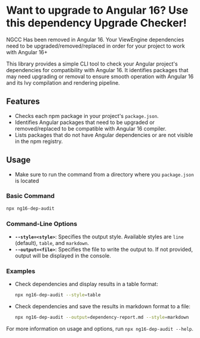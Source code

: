# Want to upgrade to Angular 16? Use this dependency Upgrade Checker!

NGCC Has been removed in Angular 16.
Your ViewEngine dependencies need to be upgraded/removed/replaced in order for your project to work with Angular 16+

This library provides a simple CLI tool to check your Angular project's dependencies for compatibility with Angular 16. It identifies packages that may need upgrading or removal to ensure smooth operation with Angular 16 and its Ivy compilation and rendering pipeline.

## Features

- Checks each npm package in your project's `package.json`.
- Identifies Angular packages that need to be upgraded or removed/replaced to be compatible with Angular 16 compiler.
- Lists packages that do not have Angular dependencies or are not visible in the npm registry.

## Usage
- Make sure to run the command from a directory where you `package.json` is located

### Basic Command

```bash
npx ng16-dep-audit
```

### Command-Line Options

- **`--style=<style>`**: Specifies the output style. Available styles are `line` (default), `table`, and `markdown`.
- **`--output=<file>`**: Specifies the file to write the output to. If not provided, output will be displayed in the console.

### Examples

- Check dependencies and display results in a table format:

  ```bash
  npx ng16-dep-audit --style=table
  ```

- Check dependencies and save the results in markdown format to a file:

  ```bash
  npx ng16-dep-audit --output=dependency-report.md --style=markdown
  ```

For more information on usage and options, run `npx ng16-dep-audit --help`.
